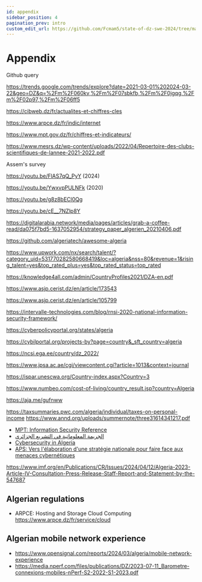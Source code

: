 ```yaml
---
id: appendix
sidebar_position: 4
pagination_prev: intro
custom_edit_url: https://github.com/Fcmam5/state-of-dz-swe-2024/tree/master/website/docs/appendix/index.md
---
```


# Appendix

Github query

https://trends.google.com/trends/explore?date=2021-03-01%202024-03-22&geo=DZ&q=%2Fm%2F060kv,%2Fm%2F07sbkfb,%2Fm%2F0jgqg,%2Fm%2F02p97,%2Fm%2F06ff5

https://cibweb.dz/fr/actualites-et-chiffres-cles

https://www.arpce.dz/fr/indic/internet

https://www.mpt.gov.dz/fr/chiffres-et-indicateurs/

https://www.mesrs.dz/wp-content/uploads/2022/04/Repertoire-des-clubs-scientifiques-de-lannee-2021-2022.pdf

Assem's survey

https://youtu.be/FlAS7qQ_PyY (2024)

https://youtu.be/YwxvpPULNFk (2020)

https://youtu.be/g8z8bECl0Qg

https://youtu.be/cE__7NZlp8Y

https://digitalarabia.network/media/pages/articles/grab-a-coffee-read/da075f7bd5-1637052954/strategy_paper_algerien_20210406.pdf

https://github.com/algeriatech/awesome-algeria

https://www.upwork.com/nx/search/talent/?category_uid=531770282580668419&loc=algeria&nss=80&revenue=1&rising_talent=yes&top_rated_plus=yes&top_rated_status=top_rated

https://knowledge4all.com/admin/CountryProfiles2021/DZA-en.pdf

https://www.asjp.cerist.dz/en/article/173543

https://www.asjp.cerist.dz/en/article/105799

https://intervalle-technologies.com/blog/rnsi-2020-national-information-security-framework/

https://cyberpolicyportal.org/states/algeria

https://cybilportal.org/projects-by?page=country&_sft_country=algeria

https://ncsi.ega.ee/country/dz_2022/

https://www.jpsa.ac.ae/cgi/viewcontent.cgi?article=1013&context=journal

https://ispar.unescwa.org/Country-index.aspx?Country=3

https://www.numbeo.com/cost-of-living/country_result.jsp?country=Algeria

https://aja.me/gufnww

https://taxsummaries.pwc.com/algeria/individual/taxes-on-personal-income
https://www.annd.org/uploads/summernote/three31614341217.pdf

* [MPT: Information Security Reference](https://www.mpt.gov.dz/en/information-security-reference/)
* [الجريمة المعلوماتية في التشريع الجزائري](https://www.asjp.cerist.dz/en/article/168985)
* [Cybersecurity in Algeria](https://www.researchgate.net/publication/369647110_Cybersecurity_in_Algeria)
* [APS: Vers l'élaboration d'une stratégie nationale pour faire face aux menaces cybernétiques ](https://www.aps.dz/societe/166994-vers-l-elaboration-d-une-strategie-nationale-pour-faire-face-aux-menaces-cybernetiques)

https://www.imf.org/en/Publications/CR/Issues/2024/04/12/Algeria-2023-Article-IV-Consultation-Press-Release-Staff-Report-and-Statement-by-the-547687

## Algerian regulations

- ARPCE: Hosting and Storage  Cloud Computing https://www.arpce.dz/fr/service/cloud
## Algerian mobile network experience

- https://www.opensignal.com/reports/2024/03/algeria/mobile-network-experience
- https://media.nperf.com/files/publications/DZ/2023-07-11_Barometre-connexions-mobiles-nPerf-S2-2022-S1-2023.pdf